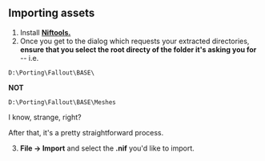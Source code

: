 ## Importing assets

1. Install **[Niftools.](/fallout-4/tools.md)**
2. Once you get to the dialog which requests your extracted directories, **ensure that you select the root directy of the folder it's asking you for** -- i.e. 

`D:\Porting\Fallout\BASE\`

**NOT**

`D:\Porting\Fallout\BASE\Meshes`

I know, strange, right?

After that, it's a pretty straightforward process.

3. **File -> Import** and select the **.nif** you'd like to import.

